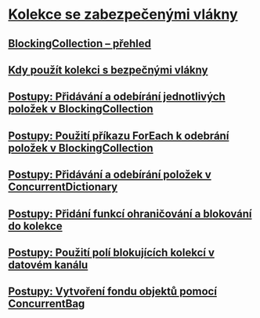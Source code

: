 # [Kolekce se zabezpečenými vlákny](index.md)
## [BlockingCollection – přehled](blockingcollection-overview.md)
## [Kdy použít kolekci s bezpečnými vlákny](when-to-use-a-thread-safe-collection.md)
## [Postupy: Přidávání a odebírání jednotlivých položek v BlockingCollection](how-to-add-and-take-items.md)
## [Postupy: Použití příkazu ForEach k odebrání položek v BlockingCollection](how-to-use-foreach-to-remove.md)
## [Postupy: Přidávání a odebírání položek v ConcurrentDictionary](how-to-add-and-remove-items.md)
## [Postupy: Přidání funkcí ohraničování a blokování do kolekce](how-to-add-bounding-and-blocking.md)
## [Postupy: Použití polí blokujících kolekcí v datovém kanálu](how-to-use-arrays-of-blockingcollections.md)
## [Postupy: Vytvoření fondu objektů pomocí ConcurrentBag](how-to-create-an-object-pool.md)
